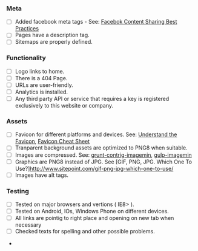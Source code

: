### Meta

- [ ] Added facebook meta tags - See: [Facebok Content Sharing Best Practices](https://developers.facebook.com/docs/sharing/best-practices)
- [ ] Pages have a description tag.
- [ ] Sitemaps are properly defined.

### Functionality

- [ ] Logo links to home.
- [ ] There is a 404 Page.
- [ ] URLs are user-friendly.
- [ ] Analytics is installed.
- [ ] Any third party API or service that requires a key is registered exclusively to this website or company.

### Assets

- [ ] Favicon for different platforms and devices. See: [Understand the Favicon](http://www.jonathantneal.com/blog/understand-the-favicon/), [Favicon Cheat Sheet](https://github.com/audreyr/favicon-cheat-sheet)
- [ ] Tranparent background assets are optimized to PNG8 when suitable.
- [ ] Images are compressed. See:  [grunt-contrig-imagemin](https://github.com/gruntjs/grunt-contrib-imagemin), [gulp-imagemin](https://github.com/sindresorhus/gulp-imagemin)
- [ ] Graphics are PNG8 instead of JPG. See [GIF, PNG, JPG. Which One To Use?]http://www.sitepoint.com/gif-png-jpg-which-one-to-use/
- [ ] Images have alt tags.

### Testing

- [ ] Tested on major browsers and vertions ( IE8> ).
- [ ] Tested on Android, IOs, Windows Phone on different devices.
- [ ] All links are pointig to right place and opening on new tab when necessary
- [ ] Checked texts for spelling and other possible problems.
- 

